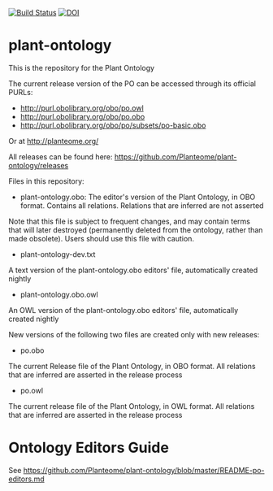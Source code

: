 [![Build Status](https://travis-ci.org/Planteome/plant-ontology.svg?branch=master)](https://travis-ci.org/Planteome/plant-ontology)
[![DOI](https://zenodo.org/badge/13996/Planteome/plant-ontology.svg)](https://zenodo.org/badge/latestdoi/13996/Planteome/plant-ontology)

# plant-ontology

This is the repository for the Plant Ontology

The current release version of the PO can be accessed through its official PURLs:

 * http://purl.obolibrary.org/obo/po.owl
 * http://purl.obolibrary.org/obo/po.obo
 * http://purl.obolibrary.org/obo/po/subsets/po-basic.obo

Or at http://planteome.org/

All releases can be found here:  https://github.com/Planteome/plant-ontology/releases 	

Files in this repository:

* plant-ontology.obo: 
The editor's version of the Plant Ontology, in OBO format. Contains all relations. Relations that are inferred are not asserted

Note that this file is subject to frequent changes, and may contain terms that will later destroyed (permanently deleted from the ontology, rather than made obsolete). Users should use this file with caution. 

* plant-ontology-dev.txt

A text version of the plant-ontology.obo editors' file, automatically created nightly

* plant-ontology.obo.owl

An OWL version of the plant-ontology.obo editors' file, automatically created nightly

New versions of the following two files are created only with new releases:

* po.obo

The current Release file of the Plant Ontology, in OBO format.  All relations that are inferred are asserted in the release process


* po.owl

The current release file of the Plant Ontology, in OWL format. All relations that are inferred are asserted in the release process

# Ontology Editors Guide

See https://github.com/Planteome/plant-ontology/blob/master/README-po-editors.md 
